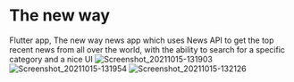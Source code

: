 # The new way
Flutter app,
The new way news app which uses News API to get the top recent news from all over the world, with the ability to search for a specific category and a nice UI
![Screenshot_20211015-131903](https://user-images.githubusercontent.com/74876724/137481260-dca08812-9609-46d0-9c0b-dbd0fba341ff.png)
![Screenshot_20211015-131954](https://user-images.githubusercontent.com/74876724/137481551-7d794e10-217a-47b5-b046-b06b71465fa8.png) ![Screenshot_20211015-132126](https://user-images.githubusercontent.com/74876724/137481671-3c62b6c9-7fa3-4c86-b4c2-fc8bf1609a3e.png)
